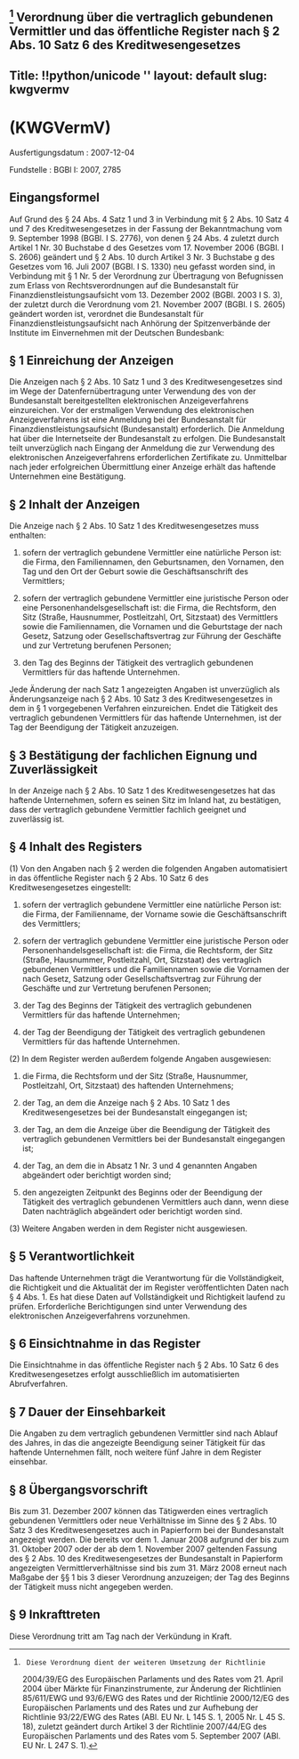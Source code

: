 [^F768771_01_BJNR278500007]
Verordnung über die vertraglich gebundenen Vermittler und das
öffentliche Register nach § 2 Abs. 10 Satz 6 des Kreditwesengesetzes
---
Title: !!python/unicode ''
layout: default
slug: kwgvermv
---

#  (KWGVermV)

Ausfertigungsdatum
:   2007-12-04

Fundstelle
:   BGBl I: 2007, 2785

[^F768771_01_BJNR278500007]:     Diese Verordnung dient der weiteren Umsetzung der Richtlinie
    2004/39/EG des Europäischen Parlaments und des Rates vom 21. April
    2004 über Märkte für Finanzinstrumente, zur Änderung der Richtlinien
    85/611/EWG und 93/6/EWG des Rates und der Richtlinie 2000/12/EG des
    Europäischen Parlaments und des Rates und zur Aufhebung der Richtlinie
    93/22/EWG des Rates (ABl. EU Nr. L 145 S. 1, 2005 Nr. L 45 S. 18),
    zuletzt geändert durch Artikel 3 der Richtlinie 2007/44/EG des
    Europäischen Parlaments und des Rates vom 5. September 2007 (ABl. EU
    Nr. L 247 S. 1).


## Eingangsformel

Auf Grund des § 24 Abs. 4 Satz 1 und 3 in Verbindung mit § 2 Abs. 10
Satz 4 und 7 des Kreditwesengesetzes in der Fassung der Bekanntmachung
vom 9. September 1998 (BGBl. I S. 2776), von denen § 24 Abs. 4 zuletzt
durch Artikel 1 Nr. 30 Buchstabe d des Gesetzes vom 17. November 2006
(BGBl. I S. 2606) geändert und § 2 Abs. 10 durch Artikel 3 Nr. 3
Buchstabe g des Gesetzes vom 16. Juli 2007 (BGBl. I S. 1330) neu
gefasst worden sind, in Verbindung mit § 1 Nr. 5 der Verordnung zur
Übertragung von Befugnissen zum Erlass von Rechtsverordnungen auf die
Bundesanstalt für Finanzdienstleistungsaufsicht vom 13. Dezember 2002
(BGBl. 2003 I S. 3), der zuletzt durch die Verordnung vom 21. November
2007 (BGBl. I S. 2605) geändert worden ist, verordnet die
Bundesanstalt für Finanzdienstleistungsaufsicht nach Anhörung der
Spitzenverbände der Institute im Einvernehmen mit der Deutschen
Bundesbank:


## § 1 Einreichung der Anzeigen

Die Anzeigen nach § 2 Abs. 10 Satz 1 und 3 des Kreditwesengesetzes
sind im Wege der Datenfernübertragung unter Verwendung des von der
Bundesanstalt bereitgestellten elektronischen Anzeigeverfahrens
einzureichen. Vor der erstmaligen Verwendung des elektronischen
Anzeigeverfahrens ist eine Anmeldung bei der Bundesanstalt für
Finanzdienstleistungsaufsicht (Bundesanstalt) erforderlich. Die
Anmeldung hat über die Internetseite der Bundesanstalt zu erfolgen.
Die Bundesanstalt teilt unverzüglich nach Eingang der Anmeldung die
zur Verwendung des elektronischen Anzeigeverfahrens erforderlichen
Zertifikate zu. Unmittelbar nach jeder erfolgreichen Übermittlung
einer Anzeige erhält das haftende Unternehmen eine Bestätigung.


## § 2 Inhalt der Anzeigen

Die Anzeige nach § 2 Abs. 10 Satz 1 des Kreditwesengesetzes muss
enthalten:

1.  sofern der vertraglich gebundene Vermittler eine natürliche Person
    ist: die Firma, den Familiennamen, den Geburtsnamen, den Vornamen, den
    Tag und den Ort der Geburt sowie die Geschäftsanschrift des
    Vermittlers;


2.  sofern der vertraglich gebundene Vermittler eine juristische Person
    oder eine Personenhandelsgesellschaft ist: die Firma, die Rechtsform,
    den Sitz (Straße, Hausnummer, Postleitzahl, Ort, Sitzstaat) des
    Vermittlers sowie die Familiennamen, die Vornamen und die Geburtstage
    der nach Gesetz, Satzung oder Gesellschaftsvertrag zur Führung der
    Geschäfte und zur Vertretung berufenen Personen;


3.  den Tag des Beginns der Tätigkeit des vertraglich gebundenen
    Vermittlers für das haftende Unternehmen.



Jede Änderung der nach Satz 1 angezeigten Angaben ist unverzüglich als
Änderungsanzeige nach § 2 Abs. 10 Satz 3 des Kreditwesengesetzes in
dem in § 1 vorgegebenen Verfahren einzureichen. Endet die Tätigkeit
des vertraglich gebundenen Vermittlers für das haftende Unternehmen,
ist der Tag der Beendigung der Tätigkeit anzuzeigen.


## § 3 Bestätigung der fachlichen Eignung und Zuverlässigkeit

In der Anzeige nach § 2 Abs. 10 Satz 1 des Kreditwesengesetzes hat das
haftende Unternehmen, sofern es seinen Sitz im Inland hat, zu
bestätigen, dass der vertraglich gebundene Vermittler fachlich
geeignet und zuverlässig ist.


## § 4 Inhalt des Registers

(1) Von den Angaben nach § 2 werden die folgenden Angaben
automatisiert in das öffentliche Register nach § 2 Abs. 10 Satz 6 des
Kreditwesengesetzes eingestellt:

1.  sofern der vertraglich gebundene Vermittler eine natürliche Person
    ist: die Firma, der Familienname, der Vorname sowie die
    Geschäftsanschrift des Vermittlers;


2.  sofern der vertraglich gebundene Vermittler eine juristische Person
    oder Personenhandelsgesellschaft ist: die Firma, die Rechtsform, der
    Sitz (Straße, Hausnummer, Postleitzahl, Ort, Sitzstaat) des
    vertraglich gebundenen Vermittlers und die Familiennamen sowie die
    Vornamen der nach Gesetz, Satzung oder Gesellschaftsvertrag zur
    Führung der Geschäfte und zur Vertretung berufenen Personen;


3.  der Tag des Beginns der Tätigkeit des vertraglich gebundenen
    Vermittlers für das haftende Unternehmen;


4.  der Tag der Beendigung der Tätigkeit des vertraglich gebundenen
    Vermittlers für das haftende Unternehmen.




(2) In dem Register werden außerdem folgende Angaben ausgewiesen:

1.  die Firma, die Rechtsform und der Sitz (Straße, Hausnummer,
    Postleitzahl, Ort, Sitzstaat) des haftenden Unternehmens;


2.  der Tag, an dem die Anzeige nach § 2 Abs. 10 Satz 1 des
    Kreditwesengesetzes bei der Bundesanstalt eingegangen ist;


3.  der Tag, an dem die Anzeige über die Beendigung der Tätigkeit des
    vertraglich gebundenen Vermittlers bei der Bundesanstalt eingegangen
    ist;


4.  der Tag, an dem die in Absatz 1 Nr. 3 und 4 genannten Angaben
    abgeändert oder berichtigt worden sind;


5.  den angezeigten Zeitpunkt des Beginns oder der Beendigung der
    Tätigkeit des vertraglich gebundenen Vermittlers auch dann, wenn diese
    Daten nachträglich abgeändert oder berichtigt worden sind.




(3) Weitere Angaben werden in dem Register nicht ausgewiesen.


## § 5 Verantwortlichkeit

Das haftende Unternehmen trägt die Verantwortung für die
Vollständigkeit, die Richtigkeit und die Aktualität der im Register
veröffentlichten Daten nach § 4 Abs. 1. Es hat diese Daten auf
Vollständigkeit und Richtigkeit laufend zu prüfen. Erforderliche
Berichtigungen sind unter Verwendung des elektronischen
Anzeigeverfahrens vorzunehmen.


## § 6 Einsichtnahme in das Register

Die Einsichtnahme in das öffentliche Register nach § 2 Abs. 10 Satz 6
des Kreditwesengesetzes erfolgt ausschließlich im automatisierten
Abrufverfahren.


## § 7 Dauer der Einsehbarkeit

Die Angaben zu dem vertraglich gebundenen Vermittler sind nach Ablauf
des Jahres, in das die angezeigte Beendigung seiner Tätigkeit für das
haftende Unternehmen fällt, noch weitere fünf Jahre in dem Register
einsehbar.


## § 8 Übergangsvorschrift

Bis zum 31. Dezember 2007 können das Tätigwerden eines vertraglich
gebundenen Vermittlers oder neue Verhältnisse im Sinne des § 2 Abs. 10
Satz 3 des Kreditwesengesetzes auch in Papierform bei der
Bundesanstalt angezeigt werden. Die bereits vor dem 1. Januar 2008
aufgrund der bis zum 31. Oktober 2007 oder der ab dem 1. November 2007
geltenden Fassung des § 2 Abs. 10 des Kreditwesengesetzes der
Bundesanstalt in Papierform angezeigten Vermittlerverhältnisse sind
bis zum 31. März 2008 erneut nach Maßgabe der §§ 1 bis 3 dieser
Verordnung anzuzeigen; der Tag des Beginns der Tätigkeit muss nicht
angegeben werden.


## § 9 Inkrafttreten

Diese Verordnung tritt am Tag nach der Verkündung in Kraft.

